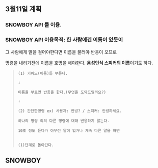 ## 3월11일 계획
### SNOWBOY API 를 이용.
### SNOWBOY API 이용목적: 한 사람에겐 이름이 있듯이

그 사람에게 말을 걸어야한다면 이름을 불러야 반응이 오므로

명령을 내리기전에 이름을 호명을 해야한다. **음성인식 스피커의 이름**이기도 하다.


>     (1) 키워드(이름)를 부른다. 
> 
>     ↓
> 
>     이름을 부르면 반응을 한다.(무엇을 도와드릴까요?)
> 
>     ↓
>
>     (2) 간단한명령 ex) 사용자: 안녕? / 스피커: 안녕하세요.
> 
>     하나의 명령 외의 다른 명령에 대해 반응하지 않는다.
> 
>     10초 정도 듣다가 아무런 말이 없거나 계속 다른 말을 하면 
> 
> 
>     (1)단계로 돌아간다.


## SNOWBOY 
